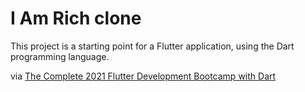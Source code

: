# I Am Rich clone

This project is a starting point for a Flutter application, using the Dart programming language. 

via [The Complete 2021 Flutter Development Bootcamp with Dart](https://www.udemy.com/course/flutter-bootcamp-with-dart/)